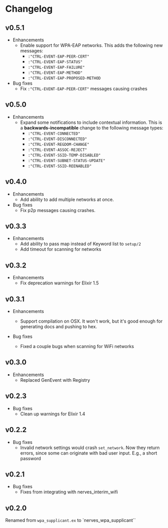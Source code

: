 # Changelog

## v0.5.1
  * Enhancements
    * Enable support for WPA-EAP networks. This adds the following new messages:
      * `:"CTRL-EVENT-EAP-PEER-CERT"`
      * `:"CTRL-EVENT-EAP-STATUS"`
      * `:"CTRL-EVENT-EAP-FAILURE"`
      * `:"CTRL-EVENT-EAP-METHOD"`
      * `:"CTRL-EVENT-EAP-PROPOSED-METHOD`
  * Bug fixes
    * Fix `:"CTRL-EVENT-EAP-PEER-CERT"` messages causing crashes

## v0.5.0
  * Enhancements
    * Expand some notifications to include contextual information. This
      is a **backwards-incompatible** change to the following message types:
      * `:"CTRL-EVENT-CONNECTED"`
      * `:"CTRL-EVENT-DISCONNECTED"`
      * `:"CTRL-EVENT-REGDOM-CHANGE"`
      * `:"CTRL-EVENT-ASSOC-REJECT"`
      * `:"CTRL-EVENT-SSID-TEMP-DISABLED"`
      * `:"CTRL-EVENT-SUBNET-STATUS-UPDATE"`
      * `:"CTRL-EVENT-SSID-REENABLED"`

## v0.4.0
  * Enhancements
    * Add ability to add multiple networks at once.
  * Bug fixes
    * Fix p2p messages causing crashes.

## v0.3.3
  * Enhancements
    * Add ability to pass map instead of Keyword list to `setup/2`
    * Add timeout for scanning for networks

## v0.3.2
  * Enhancements
    * Fix deprecation warnings for Elixir 1.5

## v0.3.1

  * Enhancements
    * Support compilation on OSX. It won't work, but it's good enough for
      generating docs and pushing to hex.

  * Bug fixes
    * Fixed a couple bugs when scanning for WiFi networks

## v0.3.0

  * Enhancements
    * Replaced GenEvent with Registry

## v0.2.3

  * Bug fixes
    * Clean up warnings for Elixir 1.4

## v0.2.2

  * Bug fixes
    * Invalid network settings would crash `set_network`. Now they
      return errors, since some can originate with bad user input.
      E.g., a short password

## v0.2.1

  * Bug fixes
    * Fixes from integrating with nerves_interim_wifi

## v0.2.0

Renamed from `wpa_supplicant.ex` to `nerves_wpa_supplicant``
